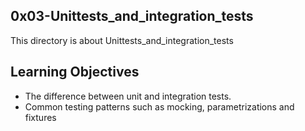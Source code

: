 ## 0x03-Unittests_and_integration_tests

This directory is about Unittests_and_integration_tests

## Learning Objectives

* The difference between unit and integration tests.
* Common testing patterns such as mocking, parametrizations and fixtures
